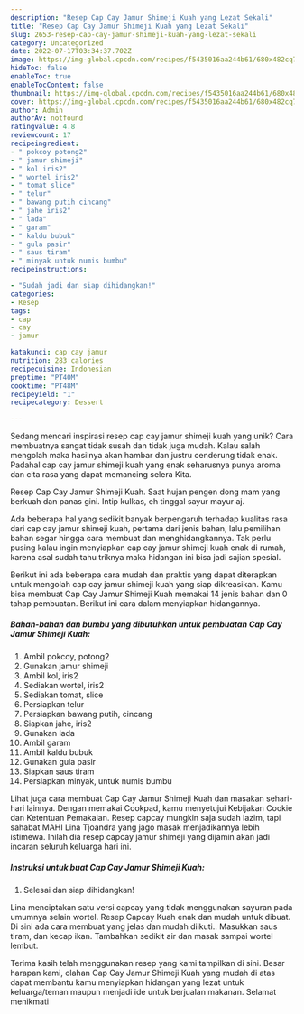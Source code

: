 ```yaml
---
description: "Resep Cap Cay Jamur Shimeji Kuah yang Lezat Sekali"
title: "Resep Cap Cay Jamur Shimeji Kuah yang Lezat Sekali"
slug: 2653-resep-cap-cay-jamur-shimeji-kuah-yang-lezat-sekali
category: Uncategorized
date: 2022-07-17T03:34:37.702Z
image: https://img-global.cpcdn.com/recipes/f5435016aa244b61/680x482cq70/cap-cay-jamur-shimeji-kuah-foto-resep-utama.jpg
hideToc: false
enableToc: true
enableTocContent: false
thumbnail: https://img-global.cpcdn.com/recipes/f5435016aa244b61/680x482cq70/cap-cay-jamur-shimeji-kuah-foto-resep-utama.jpg
cover: https://img-global.cpcdn.com/recipes/f5435016aa244b61/680x482cq70/cap-cay-jamur-shimeji-kuah-foto-resep-utama.jpg
author: Admin
authorAv: notfound
ratingvalue: 4.8
reviewcount: 17
recipeingredient:
- " pokcoy potong2"
- " jamur shimeji"
- " kol iris2"
- " wortel iris2"
- " tomat slice"
- " telur"
- " bawang putih cincang"
- " jahe iris2"
- " lada"
- " garam"
- " kaldu bubuk"
- " gula pasir"
- " saus tiram"
- " minyak untuk numis bumbu"
recipeinstructions:

- "Sudah jadi dan siap dihidangkan!"
categories:
- Resep
tags:
- cap
- cay
- jamur

katakunci: cap cay jamur 
nutrition: 283 calories
recipecuisine: Indonesian
preptime: "PT40M"
cooktime: "PT48M"
recipeyield: "1"
recipecategory: Dessert

---
```





Sedang mencari inspirasi resep cap cay jamur shimeji kuah yang unik? Cara membuatnya sangat tidak susah dan tidak juga mudah. Kalau salah mengolah maka hasilnya akan hambar dan justru cenderung tidak enak. Padahal cap cay jamur shimeji kuah yang enak seharusnya punya aroma dan cita rasa yang dapat memancing selera Kita.





Resep Cap Cay Jamur Shimeji Kuah. Saat hujan pengen dong mam yang berkuah dan panas gini. Intip kulkas, eh tinggal sayur mayur aj.

Ada beberapa hal yang sedikit banyak berpengaruh terhadap kualitas rasa dari cap cay jamur shimeji kuah, pertama dari jenis bahan, lalu pemilihan bahan segar hingga cara membuat dan menghidangkannya. Tak perlu pusing kalau ingin menyiapkan cap cay jamur shimeji kuah enak di rumah, karena asal sudah tahu triknya maka hidangan ini bisa jadi sajian spesial.






Berikut ini ada beberapa cara mudah dan praktis yang dapat diterapkan untuk mengolah cap cay jamur shimeji kuah yang siap dikreasikan. Kamu bisa membuat Cap Cay Jamur Shimeji Kuah memakai 14 jenis bahan dan 0 tahap pembuatan. Berikut ini cara dalam menyiapkan hidangannya.

<!--inarticleads1-->

##### Bahan-bahan dan bumbu yang dibutuhkan untuk pembuatan Cap Cay Jamur Shimeji Kuah:

1. Ambil  pokcoy, potong2
1. Gunakan  jamur shimeji
1. Ambil  kol, iris2
1. Sediakan  wortel, iris2
1. Sediakan  tomat, slice
1. Persiapkan  telur
1. Persiapkan  bawang putih, cincang
1. Siapkan  jahe, iris2
1. Gunakan  lada
1. Ambil  garam
1. Ambil  kaldu bubuk
1. Gunakan  gula pasir
1. Siapkan  saus tiram
1. Persiapkan  minyak, untuk numis bumbu


Lihat juga cara membuat Cap Cay Jamur Shimeji Kuah dan masakan sehari-hari lainnya. Dengan memakai Cookpad, kamu menyetujui Kebijakan Cookie dan Ketentuan Pemakaian. Resep capcay mungkin saja sudah lazim, tapi sahabat MAHI Lina Tjoandra yang jago masak menjadikannya lebih istimewa. Inilah dia resep capcay jamur shimeji yang dijamin akan jadi incaran seluruh keluarga hari ini. 

<!--inarticleads2-->

##### Instruksi untuk buat Cap Cay Jamur Shimeji Kuah:


1. Selesai dan siap dihidangkan!

Lina menciptakan satu versi capcay yang tidak menggunakan sayuran pada umumnya selain wortel. Resep Capcay Kuah enak dan mudah untuk dibuat. Di sini ada cara membuat yang jelas dan mudah diikuti.. Masukkan saus tiram, dan kecap ikan. Tambahkan sedikit air dan masak sampai wortel lembut. 

Terima kasih telah menggunakan resep yang kami tampilkan di sini. Besar harapan kami, olahan Cap Cay Jamur Shimeji Kuah yang mudah di atas dapat membantu kamu menyiapkan hidangan yang lezat untuk keluarga/teman maupun menjadi ide untuk berjualan makanan. Selamat menikmati
